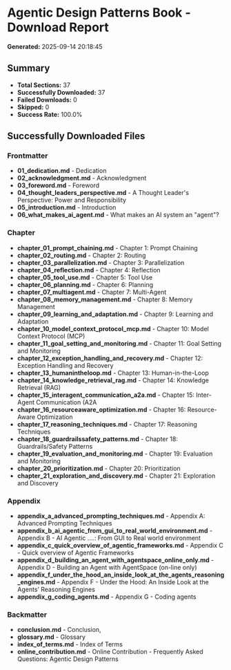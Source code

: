 # Agentic Design Patterns Book - Download Report

**Generated:** 2025-09-14 20:18:45

## Summary

- **Total Sections:** 37
- **Successfully Downloaded:** 37
- **Failed Downloads:** 0
- **Skipped:** 0
- **Success Rate:** 100.0%

## Successfully Downloaded Files


### Frontmatter

- **01_dedication.md** - Dedication
- **02_acknowledgment.md** - Acknowledgment
- **03_foreword.md** - Foreword
- **04_thought_leaders_perspective.md** - A Thought Leader's Perspective: Power and Responsibility
- **05_introduction.md** - Introduction
- **06_what_makes_ai_agent.md** - What makes an AI system an "agent"?

### Chapter

- **chapter_01_prompt_chaining.md** - Chapter 1: Prompt Chaining
- **chapter_02_routing.md** - Chapter 2: Routing
- **chapter_03_parallelization.md** - Chapter 3: Parallelization
- **chapter_04_reflection.md** - Chapter 4: Reflection
- **chapter_05_tool_use.md** - Chapter 5: Tool Use
- **chapter_06_planning.md** - Chapter 6: Planning
- **chapter_07_multiagent.md** - Chapter 7: Multi-Agent
- **chapter_08_memory_management.md** - Chapter 8: Memory Management
- **chapter_09_learning_and_adaptation.md** - Chapter 9: Learning and Adaptation
- **chapter_10_model_context_protocol_mcp.md** - Chapter 10: Model Context Protocol (MCP)
- **chapter_11_goal_setting_and_monitoring.md** - Chapter 11: Goal Setting and Monitoring
- **chapter_12_exception_handling_and_recovery.md** - Chapter 12: Exception Handling and Recovery
- **chapter_13_humanintheloop.md** - Chapter 13: Human-in-the-Loop
- **chapter_14_knowledge_retrieval_rag.md** - Chapter 14: Knowledge Retrieval (RAG)
- **chapter_15_interagent_communication_a2a.md** - Chapter 15: Inter-Agent Communication (A2A
- **chapter_16_resourceaware_optimization.md** - Chapter 16: Resource-Aware Optimization
- **chapter_17_reasoning_techniques.md** - Chapter 17: Reasoning Techniques
- **chapter_18_guardrailssafety_patterns.md** - Chapter 18: Guardrails/Safety Patterns
- **chapter_19_evaluation_and_monitoring.md** - Chapter 19: Evaluation and Monitoring
- **chapter_20_prioritization.md** - Chapter 20: Prioritization
- **chapter_21_exploration_and_discovery.md** - Chapter 21: Exploration and Discovery

### Appendix

- **appendix_a_advanced_prompting_techniques.md** - Appendix A: Advanced Prompting Techniques
- **appendix_b_ai_agentic_from_gui_to_real_world_environment.md** - Appendix B \- AI Agentic ….: From GUI to Real world environment
- **appendix_c_quick_overview_of_agentic_frameworks.md** - Appendix C \- Quick overview of Agentic Frameworks
- **appendix_d_building_an_agent_with_agentspace_online_only.md** - Appendix D \- Building an Agent with AgentSpace (on-line only)
- **appendix_f_under_the_hood_an_inside_look_at_the_agents_reasoning_engines.md** - Appendix F \- Under the Hood: An Inside Look at the Agents’ Reasoning Engines
- **appendix_g_coding_agents.md** - Appendix G \-  Coding agents

### Backmatter

- **conclusion.md** - Conclusion,
- **glossary.md** - Glossary
- **index_of_terms.md** - Index of Terms
- **online_contribution.md** - Online Contribution \- Frequently Asked Questions: Agentic Design Patterns
